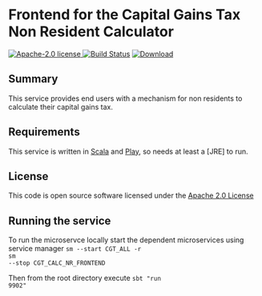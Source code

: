 # Frontend for the Capital Gains Tax Non Resident Calculator

[![Apache-2.0 license](http://img.shields.io/badge/license-Apache-brightgreen.svg)](http://www.apache.org/licenses/LICENSE-2.0.html)[
![Build Status](https://travis-ci.org/hmrc/cgt-calculator-non-resident-frontend.svg?branch=master)](https://travis-ci.org/hmrc/cgt-calculator-non-resident-frontend) [ ![Download](https://api.bintray.com/packages/hmrc/releases/cgt-calculator-non-resident-frontend/images/download.svg) ](https://bintray.com/hmrc/releases/cgt-calculator-non-resident-frontend/_latestVersion)

## Summary

This service provides end users with a mechanism for non residents to calculate their capital gains tax.

## Requirements

This service is written in [Scala](http://www.scala-lang.org/) and [Play](http://playframework.com/), so needs at least a [JRE] to run.

## License

This code is open source software licensed under the [Apache 2.0 License]("http://www.apache.org/licenses/LICENSE-2.0.html")

## Running the service

To run the microservce locally start the dependent microservices using service manager
<code>sm --start CGT_ALL -r</code> </br>
<code>sm --stop CGT_CALC_NR_FRONTEND</code> </br>

Then from the root directory execute 
<code>sbt "run 9902"</code></br>



